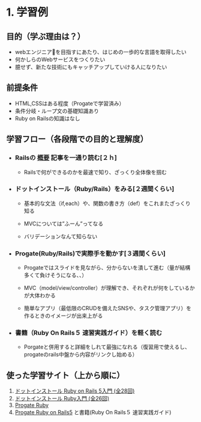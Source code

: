 # 1. 学習例
## 目的（学ぶ理由は？）
  - webエンジニアを目指すにあたり、はじめの一歩的な言語を取得したい
  - 何かしらのWebサービスをつくりたい
  - 臆せず、新たな技術にもキャッチアップしていける人になりたい


## 前提条件
  - HTML,CSSはある程度（Progateで学習済み）
  - 条件分岐・ループ文の基礎知識あり
  - Ruby on Railsの知識はなし


## 学習フロー（各段階での目的と理解度）
  - ### Railsの [概要](../body-1.md) 記事を一通り読む[２ｈ]
      - Railsで何ができるのかを最速で知り、ざっくり全体像を掴む
  - ### ドットインストール（Ruby/Rails）をみる[２週間くらい]
      - 基本的な文法（if,each）や、関数の書き方（def）をこれまたざっくり知る

      - MVCについては”ふーん”ってなる

      - バリデーションなんて知らない
  - ### Progate(Ruby/Rails)で実際手を動かす[３週間くらい]
      - Progateではスライドを見ながら、分からないを潰して進む（量が結構多くて負けそうになる、、）

      - MVC（model/view/controller）が理解でき、それぞれが何をしているかが大体わかる

      - 簡単なアプリ（最低限のCRUDを備えたSNSや、タスク管理アプリ）を作るときのイメージが出来上がる
  - ### 書籍（Ruby On Rails５ 速習実践ガイド）を軽く読む
      - Porgateと併用すると詳細をしれて最強になれる（復習用で使えるし、progateのrails中盤から内容がリンクし始める）

## 使った学習サイト（上から順に）
1. [ドットインストール Ruby on Rails 5入門 (全28回)](https://dotinstall.com/lessons/basic_rails_v3)
2. [ドットインストール Ruby入門 (全26回)](https://dotinstall.com/lessons/basic_ruby_v3)
3. [Progate Ruby](https://prog-8.com/languages/ruby)
4. [Progate Ruby on Rails5](https://prog-8.com/languages/rails5) と書籍(Ruby On Rails５ 速習実践ガイド)